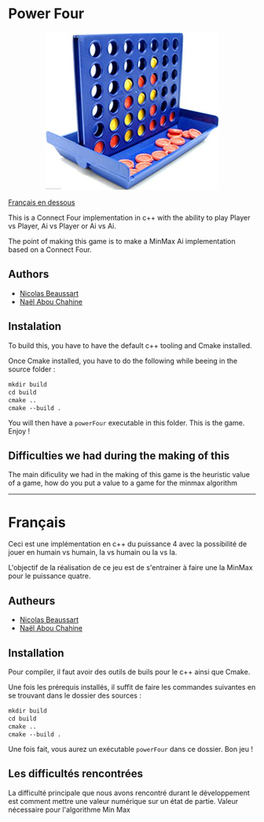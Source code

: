 # Power Four

<p align="center">
  <img src="./.github/power.jpg?raw=true" alt="ConnectFour"/>
</p>

[Français en dessous](#français)

This is a Connect Four implementation in c++ with the ability to play Player vs Player, Ai vs Player or Ai vs Ai.

The point of making this game is to make a MinMax Ai implementation based on a Connect Four.

## Authors

* [Nicolas Beaussart](https://github.com/beaussart)
* [Naël Abou Chahine](https://github.com/NaelFR)

## Instalation

To build this, you have to have the default c++ tooling and Cmake installed.

Once Cmake installed, you have to do the following while beeing in the source folder :

```
mkdir build
cd build
cmake ..
cmake --build .
```

You will then have a `powerFour` executable in this folder. This is the game. Enjoy !

## Difficulties we had during the making of this

The main dificulity we had in the making of this game is the heuristic value of a game, how do you put a value to a game for the minmax algorithm

---

# Français

Ceci est une implémentation en c++ du puissance 4 avec la possibilité de jouer en humain vs humain, Ia vs humain ou Ia vs Ia.

L'objectif de la réalisation de ce jeu est de s'entrainer à faire une Ia MinMax pour le puissance quatre.

## Autheurs

* [Nicolas Beaussart](https://github.com/beaussart)
* [Naël Abou Chahine](https://github.com/NaelFR)

## Installation

Pour compiler, il faut avoir des outils de buils pour le c++ ainsi que Cmake.

Une fois les prérequis installés, il suffit de faire les commandes suivantes en se trouvant dans le dossier des sources :

```
mkdir build
cd build
cmake ..
cmake --build .
```

Une fois fait, vous aurez un exécutable `powerFour` dans ce dossier. Bon jeu !

## Les difficultés rencontrées

La difficulté principale que nous avons rencontré durant le développement est comment mettre une valeur numérique sur un état de partie. Valeur nécessaire pour l'algorithme Min Max